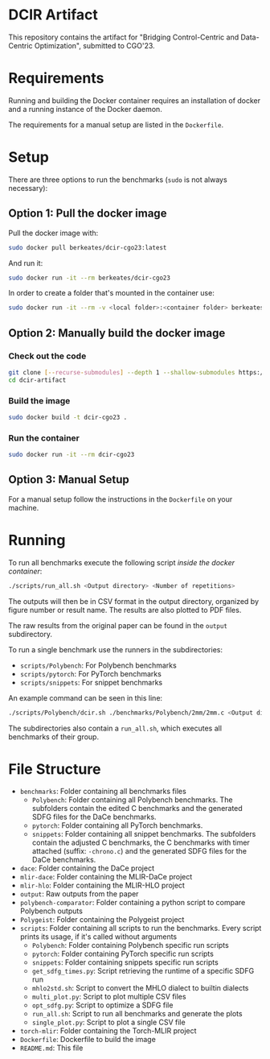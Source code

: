 # DCIR Artifact
This repository contains the artifact for "Bridging Control-Centric and Data-Centric Optimization", submitted to CGO'23.

# Requirements
Running and building the Docker container requires an installation of docker
and a running instance of the Docker daemon.

The requirements for a manual setup are listed in the `Dockerfile`.

# Setup
There are three options to run the benchmarks (`sudo` is not always necessary):

## Option 1: Pull the docker image
Pull the docker image with:
```sh
sudo docker pull berkeates/dcir-cgo23:latest
```

And run it:
```sh
sudo docker run -it --rm berkeates/dcir-cgo23
```

In order to create a folder that's mounted in the container use:
```sh
sudo docker run -it --rm -v <local folder>:<container folder> berkeates/dcir-cgo23
```

## Option 2: Manually build the docker image
### Check out the code
```sh
git clone [--recurse-submodules] --depth 1 --shallow-submodules https://github.com/Berke-Ates/dcir-artifact
cd dcir-artifact
```
### Build the image
```sh
sudo docker build -t dcir-cgo23 .
```
### Run the container
```sh
sudo docker run -it --rm dcir-cgo23
```

## Option 3: Manual Setup
For a manual setup follow the instructions in the `Dockerfile` on your machine.

# Running
To run all benchmarks execute the following script _inside the docker container_:
```sh
./scripts/run_all.sh <Output directory> <Number of repetitions>
```

The outputs will then be in CSV format in the output directory, organized by
figure number or result name. The results are also plotted to PDF files.

The raw results from the original paper can be found in the `output` subdirectory.

To run a single benchmark use the runners in the subdirectories:
- `scripts/Polybench`: For Polybench benchmarks
- `scripts/pytorch`: For PyTorch benchmarks
- `scripts/snippets`: For snippet benchmarks

An example command can be seen in this line:
```sh
./scripts/Polybench/dcir.sh ./benchmarks/Polybench/2mm/2mm.c <Output directory> <Number of repetitions>
```

The subdirectories also contain a `run_all.sh`, which executes all benchmarks of their group.

# File Structure
- `benchmarks`: Folder containing all benchmarks files
  - `Polybench`: Folder containing all Polybench benchmarks. The subfolders contain the edited C benchmarks and the generated SDFG files for the DaCe benchmarks.
  - `pytorch`: Folder containing all PyTorch benchmarks.
  - `snippets`: Folder containing all snippet benchmarks. The subfolders contain the adjusted C benchmarks, the C benchmarks with timer attached (suffix: `-chrono.c`) and the generated SDFG files for the DaCe benchmarks.
- `dace`: Folder containing the DaCe project
- `mlir-dace`: Folder containing the MLIR-DaCe project
- `mlir-hlo`: Folder containing the MLIR-HLO project
- `output`: Raw outputs from the paper
- `polybench-comparator`: Folder containing a python script to compare Polybench outputs
- `Polygeist`: Folder containing the Polygeist project
- `scripts`: Folder containing all scripts to run the benchmarks. Every script prints its usage, if it's called without arguments
  - `Polybench`: Folder containing Polybench specific run scripts
  - `pytorch`: Folder containing PyTorch specific run scripts
  - `snippets`: Folder containing snippets specific run scripts
  - `get_sdfg_times.py`: Script retrieving the runtime of a specific SDFG run
  - `mhlo2std.sh`: Script to convert the MHLO dialect to builtin dialects
  - `multi_plot.py`: Script to plot multiple CSV files
  - `opt_sdfg.py`: Script to optimize a SDFG file
  - `run_all.sh`: Script to run all benchmarks and generate the plots
  - `single_plot.py`: Script to plot a single CSV file
- `torch-mlir`: Folder containing the Torch-MLIR project
- `Dockerfile`: Dockerfile to build the image
- `README.md`: This file
